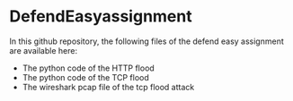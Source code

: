 # DefendEasyassignment

In this github repository, the following files of the defend easy assignment are available here:

- The python code of the HTTP flood
- The python code of the TCP flood
- The wireshark pcap file of the tcp flood attack
